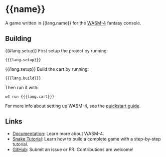 # {{name}}

A game written in {{lang.name}} for the [WASM-4](https://wasm4.org) fantasy console.

## Building

{{#lang.setup}}
First setup the project by running:

```shell
{{{lang.setup}}}
```

{{/lang.setup}}
Build the cart by running:

```shell
{{{lang.build}}}
```

Then run it with:

```shell
w4 run {{{lang.cart}}}
```

For more info about setting up WASM-4, see the [quickstart guide](https://wasm4.org/docs/getting-started/setup?code-lang={{code-lang}}#quickstart).

## Links

- [Documentation](https://wasm4.org/docs): Learn more about WASM-4.
- [Snake Tutorial](https://wasm4.org/docs/tutorials/snake/goal): Learn how to build a complete game
  with a step-by-step tutorial.
- [GitHub](https://github.com/aduros/wasm4): Submit an issue or PR. Contributions are welcome!
